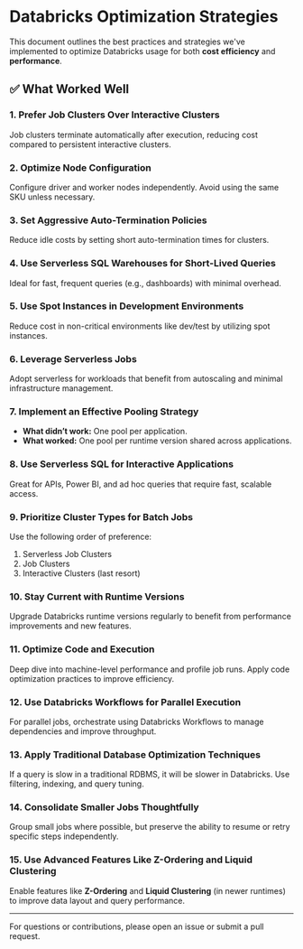 # Databricks Optimization Strategies

This document outlines the best practices and strategies we've implemented to optimize Databricks usage for both **cost efficiency** and **performance**.

## ✅ What Worked Well

### 1. Prefer Job Clusters Over Interactive Clusters
Job clusters terminate automatically after execution, reducing cost compared to persistent interactive clusters.

### 2. Optimize Node Configuration
Configure driver and worker nodes independently. Avoid using the same SKU unless necessary.

### 3. Set Aggressive Auto-Termination Policies
Reduce idle costs by setting short auto-termination times for clusters.

### 4. Use Serverless SQL Warehouses for Short-Lived Queries
Ideal for fast, frequent queries (e.g., dashboards) with minimal overhead.

### 5. Use Spot Instances in Development Environments
Reduce cost in non-critical environments like dev/test by utilizing spot instances.

### 6. Leverage Serverless Jobs
Adopt serverless for workloads that benefit from autoscaling and minimal infrastructure management.

### 7. Implement an Effective Pooling Strategy
- **What didn’t work:** One pool per application.
- **What worked:** One pool per runtime version shared across applications.

### 8. Use Serverless SQL for Interactive Applications
Great for APIs, Power BI, and ad hoc queries that require fast, scalable access.

### 9. Prioritize Cluster Types for Batch Jobs
Use the following order of preference:
1. Serverless Job Clusters
2. Job Clusters
3. Interactive Clusters (last resort)

### 10. Stay Current with Runtime Versions
Upgrade Databricks runtime versions regularly to benefit from performance improvements and new features.

### 11. Optimize Code and Execution
Deep dive into machine-level performance and profile job runs. Apply code optimization practices to improve efficiency.

### 12. Use Databricks Workflows for Parallel Execution
For parallel jobs, orchestrate using Databricks Workflows to manage dependencies and improve throughput.

### 13. Apply Traditional Database Optimization Techniques
If a query is slow in a traditional RDBMS, it will be slower in Databricks. Use filtering, indexing, and query tuning.

### 14. Consolidate Smaller Jobs Thoughtfully
Group small jobs where possible, but preserve the ability to resume or retry specific steps independently.

### 15. Use Advanced Features Like Z-Ordering and Liquid Clustering
Enable features like **Z-Ordering** and **Liquid Clustering** (in newer runtimes) to improve data layout and query performance.

---

For questions or contributions, please open an issue or submit a pull request.
